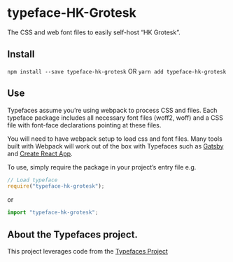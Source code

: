 # typeface-HK-Grotesk

The CSS and web font files to easily self-host “HK Grotesk”.

## Install

`npm install --save typeface-hk-grotesk`
OR
`yarn add typeface-hk-grotesk`

## Use

Typefaces assume you’re using webpack to process CSS and files. Each typeface
package includes all necessary font files (woff2, woff) and a CSS file with
font-face declarations pointing at these files.

You will need to have webpack setup to load css and font files. Many tools built
with Webpack will work out of the box with Typefaces such as [Gatsby](https://github.com/gatsbyjs/gatsby)
and [Create React App](https://github.com/facebookincubator/create-react-app).

To use, simply require the package in your project’s entry file e.g.

```javascript
// Load typeface
require("typeface-hk-grotesk");
```

or

```javascript
import "typeface-hk-grotesk";
```

## About the Typefaces project.

This project leverages code from the [Typefaces Project](https://github.com/KyleAMathews/typefaces)

